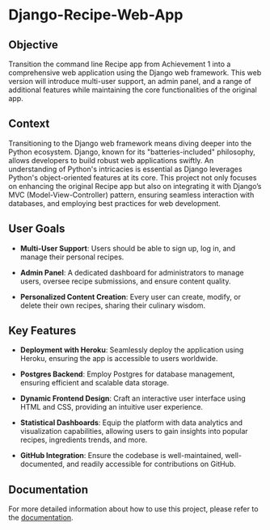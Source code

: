 # Django-Recipe-Web-App

## Objective
Transition the command line Recipe app from Achievement 1 into a comprehensive web application using the Django web framework. This web version will introduce multi-user support, an admin panel, and a range of additional features while maintaining the core functionalities of the original app.

## Context
Transitioning to the Django web framework means diving deeper into the Python ecosystem. Django, known for its "batteries-included" philosophy, allows developers to build robust web applications swiftly. An understanding of Python's intricacies is essential as Django leverages Python's object-oriented features at its core. This project not only focuses on enhancing the original Recipe app but also on integrating it with Django’s MVC (Model-View-Controller) pattern, ensuring seamless interaction with databases, and employing best practices for web development.

## User Goals
- **Multi-User Support**: Users should be able to sign up, log in, and manage their personal recipes.

- **Admin Panel**: A dedicated dashboard for administrators to manage users, oversee recipe submissions, and ensure content quality.
  
- **Personalized Content Creation**: Every user can create, modify, or delete their own recipes, sharing their culinary wisdom.

## Key Features
- **Deployment with Heroku**: Seamlessly deploy the application using Heroku, ensuring the app is accessible to users worldwide.
  
- **Postgres Backend**: Employ Postgres for database management, ensuring efficient and scalable data storage.

- **Dynamic Frontend Design**: Craft an interactive user interface using HTML and CSS, providing an intuitive user experience.
  
- **Statistical Dashboards**: Equip the platform with data analytics and visualization capabilities, allowing users to gain insights into popular recipes, ingredients trends, and more.
  
- **GitHub Integration**: Ensure the codebase is well-maintained, well-documented, and readily accessible for contributions on GitHub.

## Documentation

For more detailed information about how to use this project, please refer to the [documentation](src/build/html/index.html).